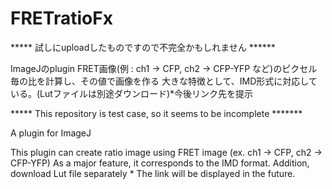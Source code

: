 # FRETratioFx

***** 試しにuploadしたものですので不完全かもしれません ******

ImageJのplugin
FRET画像(例 : ch1 -> CFP, ch2 -> CFP-YFP など)のピクセル毎の比を計算し、その値で画像を作る
大きな特徴として、IMD形式に対応している。(Lutファイルは別途ダウンロード)*今後リンク先を提示


***** This repository is test case, so it seems to be incomplete *******

A plugin for ImageJ

This plugin can create ratio image using FRET image (ex. ch1 -> CFP, ch2 -> CFP-YFP)
As a major feature, it corresponds to the IMD format.
Addition, download Lut file separately * The link will be displayed in the future.


